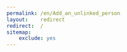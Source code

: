 ```yaml
---
permalink: /en/Add_an_unlinked_person
layout:    redirect
redirect:  /
sitemap:
    exclude: yes
---
```

